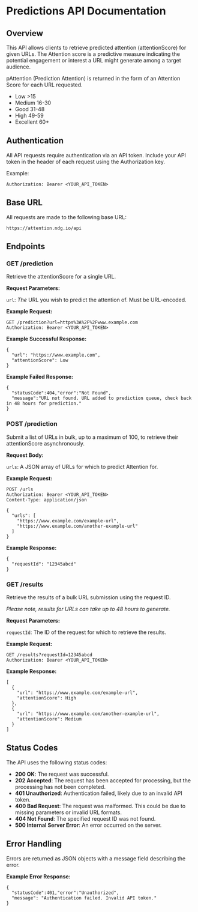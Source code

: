 # Predictions API Documentation
## Overview

This API allows clients to retrieve predicted attention (attentionScore) for given URLs. The Attention score is a predictive measure indicating the potential engagement or interest a URL might generate among a target audience.

pAttention (Prediction Attention) is returned in the form of an Attention Score for each URL requested. 
- Low >15
- Medium 16-30
- Good 31-48
- High 49-59
- Excellent 60+

## Authentication

All API requests require authentication via an API token. Include your API token in the header of each request using the Authorization key.

Example:
```
Authorization: Bearer <YOUR_API_TOKEN>
```

## Base URL
All requests are made to the following base URL:

```
https://attention.ndg.io/api
```

## Endpoints
### GET /prediction

Retrieve the attentionScore for a single URL.

**Request Parameters:**

`url`: *The* URL you wish to predict the attention of. Must be URL-encoded.

**Example Request:**

```
GET /prediction?url=https%3A%2F%2Fwww.example.com
Authorization: Bearer <YOUR_API_TOKEN>
```

**Example Successful Response:**

```
{
  "url": "https://www.example.com",
  "attentionScore": Low
}
```

**Example Failed Response:**

```
{
  "statusCode":404,"error":"Not Found",
  "message":"URL not found. URL added to prediction queue, check back in 48 hours for prediction."
}
```

### POST /prediction

Submit a list of URLs in bulk, up to a maximum of 100, to retrieve their attentionScore asynchronously.

**Request Body:**

`urls`: A JSON array of URLs for which to predict Attention for.


**Example Request:**

```
POST /urls
Authorization: Bearer <YOUR_API_TOKEN>
Content-Type: application/json

{
  "urls": [
    "https://www.example.com/example-url",
    "https://www.example.com/another-example-url"
  ]
}
```

**Example Response:**
```
{
  "requestId": "12345abcd"
}
```

### GET /results
Retrieve the results of a bulk URL submission using the request ID.

*Please note, results for URLs can take up to 48 hours to generate.*

**Request Parameters:**

`requestId`: The ID of the request for which to retrieve the results.

**Example Request:**

```
GET /results?requestId=12345abcd
Authorization: Bearer <YOUR_API_TOKEN>
```

**Example Response:**

```
[
  {
    "url": "https://www.example.com/example-url",
    "attentionScore": High
  },
  {
    "url": "https://www.example.com/another-example-url",
    "attentionScore": Medium
  }
]
```

## Status Codes

The API uses the following status codes:

- **200 OK**: The request was successful.
- **202 Accepted**: The request has been accepted for processing, but the processing has not been completed.
- **401 Unauthorized**: Authentication failed, likely due to an invalid API token.
- **400 Bad Request**: The request was malformed. This could be due to missing parameters or invalid URL formats.
- **404 Not Found**: The specified request ID was not found.
- **500 Internal Server Error**: An error occurred on the server.

## Error Handling

Errors are returned as JSON objects with a message field describing the error.

**Example Error Response:**
```
{
  "statusCode":401,"error":"Unauthorized",
  "message": "Authentication failed. Invalid API token."
}
```